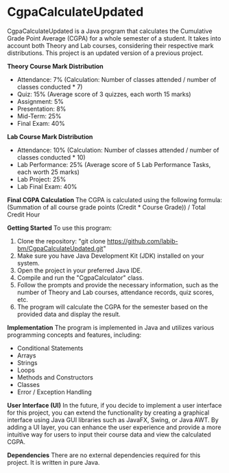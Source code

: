 # CgpaCalculateUpdated

CgpaCalculateUpdated is a Java program that calculates the Cumulative Grade Point Average (CGPA) for a whole semester of a student. It takes into account both Theory and Lab courses, considering their respective mark distributions. This project is an updated version of a previous project.

**Theory Course Mark Distribution**
* Attendance: 7% (Calculation: Number of classes attended / number of classes conducted * 7)
* Quiz: 15% (Average score of 3 quizzes, each worth 15 marks)
* Assignment: 5%
* Presentation: 8%
* Mid-Term: 25%
* Final Exam: 40%

**Lab Course Mark Distribution**
* Attendance: 10% (Calculation: Number of classes attended / number of classes conducted * 10)
* Lab Performance: 25% (Average score of 5 Lab Performance Tasks, each worth 25 marks)
* Lab Project: 25%
* Lab Final Exam: 40%

**Final CGPA Calculation**
The CGPA is calculated using the following formula:
(Summation of all course grade points (Credit * Course Grade)) / Total Credit Hour

**Getting Started**
To use this program:

1. Clone the repository: "git clone https://github.com/labib-bm/CgpaCalculateUpdated.git"
2. Make sure you have Java Development Kit (JDK) installed on your system.
3. Open the project in your preferred Java IDE.
4. Compile and run the "CgpaCalculator" class.
5. Follow the prompts and provide the necessary information, such as the number of Theory and Lab courses, attendance records, quiz scores, etc.
6. The program will calculate the CGPA for the semester based on the provided data and display the result.

**Implementation**
The program is implemented in Java and utilizes various programming concepts and features, including:

* Conditional Statements
* Arrays
* Strings
* Loops
* Methods and Constructors
* Classes
* Error / Exception Handling

**User Interface (UI)**
In the future, if you decide to implement a user interface for this project, you can extend the functionality by creating a graphical interface using Java GUI libraries such as JavaFX, Swing, or Java AWT. By adding a UI layer, you can enhance the user experience and provide a more intuitive way for users to input their course data and view the calculated CGPA.

**Dependencies**
There are no external dependencies required for this project. It is written in pure Java.
